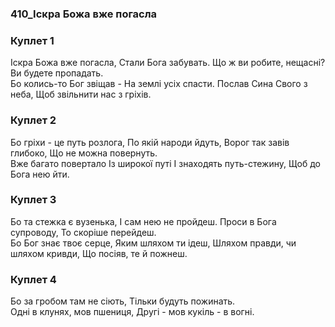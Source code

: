 ### 410_Іскра Божа вже погасла
### Куплет 1
Іскра Божа вже погасла, Стали Бога забувать. Що ж ви робите, нещасні? Ви будете пропадать. <br/>Бо колись-то Бог звіщав - На землі усіх спасти. Послав Сина Свого з неба, Щоб звільнити нас з гріхів.
### Куплет 2
Бо гріхи - це путь розлога, По якій народи йдуть, Ворог так завів глибоко, Що не можна повернуть. <br/>Вже багато повертало Із широкої путі І знаходять путь-стежину, Щоб до Бога нею йти.
### Куплет 3
Бо та стежка є вузенька, І сам нею не пройдеш. Проси в Бога супроводу, То скоріше перейдеш. <br/>Бо Бог знає твоє серце, Яким шляхом ти ідеш, Шляхом правди, чи шляхом кривди, Що посіяв, те й пожнеш.
### Куплет 4
Бо за гробом там не сіють, Тільки будуть пожинать.<br/>Одні в клунях, мов пшениця, Другі - мов кукіль - в вогні.

